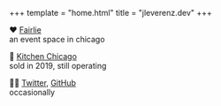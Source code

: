 +++
template = "home.html"
title = "jleverenz.dev"
+++

❤️ [Fairlie](https://www.fairliechicago.com/)<br/>
an event space in chicago

🍳 [Kitchen Chicago](https://www.kitchenchicago.com/)<br/>
sold in 2019, still operating

🧑‍💻 [Twitter](https://twitter.com/jleverenz), [GitHub](https://github.com/jleverenz)<br/>
occasionally
